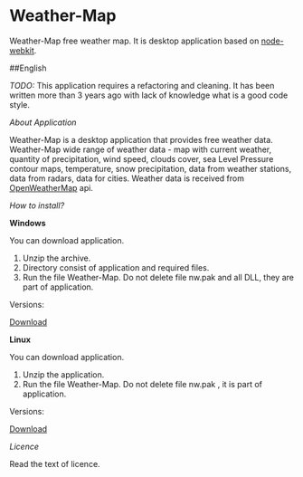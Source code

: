 Weather-Map
==========

Weather-Map free weather map. It is desktop application based on [node-webkit](https://github.com/rogerwang/node-webkit). 

##English

*TODO:*
This application requires a refactoring and cleaning. It has been written more than 3 years ago with lack of knowledge what is a good code style.

*About Application*

Weather-Map is a desktop application that provides free weather data.
Weather-Map wide range of weather data - map with current weather, quantity of precipitation,
wind speed, clouds cover, sea Level Pressure contour maps, temperature, snow precipitation,
data from weather stations, data from radars, data for cities.
Weather data is received from [OpenWeatherMap](http://www.openweathermap.org) api.

*How to install?*

**Windows**

You can download application.

1. Unzip the archive.
2. Directory consist of application and required files.
3. Run the file Weather-Map. Do not delete file nw.pak and all DLL, they are part of application.

Versions:

[Download](https://www.dropbox.com/s/fcq3kzxkxniyuof/weather-map-win.zip)

**Linux**

You can download application.

1. Unzip the application.
2. Run the file Weather-Map. Do not delete file nw.pak , it is part of application.

Versions:

[Download](https://www.dropbox.com/s/hj2dvknw7a63sd9/weather-map-linux.zip)

*Licence*

Read the text of licence.
